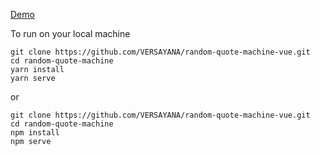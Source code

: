 [Demo](https://versayana.github.io/random-quote-machine-vue/)

To run on your local machine
```
git clone https://github.com/VERSAYANA/random-quote-machine-vue.git
cd random-quote-machine
yarn install
yarn serve
```
or
```
git clone https://github.com/VERSAYANA/random-quote-machine-vue.git
cd random-quote-machine
npm install
npm serve
```